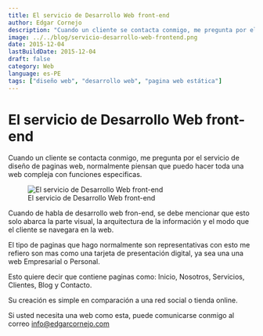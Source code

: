 ```yaml
---
title: El servicio de Desarrollo Web front-end
author: Edgar Cornejo
description: "Cuando un cliente se contacta conmigo, me pregunta por el servicio de diseño de paginas web, normalmente piensan que puedo hacer toda una web compleja con funciones especificas. Cuando de habla de desarrollo web fron-end, se debe mencionar que esto solo abarca la parte visual, la arquitectura de la información y el modo que el cliente se navegara en la web."
image: ../../blog/servicio-desarrollo-web-frontend.png
date: 2015-12-04
lastBuildDate: 2015-12-04
draft: false
category: Web
language: es-PE
tags: ["diseño web", "desarrollo web", "pagina web estática"]
---
```


# El servicio de Desarrollo Web front-end

Cuando un cliente se contacta conmigo, me pregunta por el servicio de diseño de paginas web, normalmente piensan que puedo hacer toda una web compleja con funciones especificas.

<figure>
  <img src="../../blog/servicio-desarrollo-web-frontend.png" alt="El servicio de Desarrollo Web front-end"/>
  <figcaption>El servicio de Desarrollo Web front-end</figcaption>
</figure>

Cuando de habla de desarrollo web fron-end, se debe mencionar que esto solo abarca la parte visual, la arquitectura de la información y el modo que el cliente se navegara en la web.

El tipo de paginas que hago normalmente son representativas con esto me refiero son mas como una tarjeta de presentación digital, ya sea una una web Empresarial o Personal.

Esto quiere decir que contiene paginas como: Inicio, Nosotros, Servicios, Clientes, Blog y Contacto.

Su creación es simple en comparación a una red social o tienda online.

Si usted necesita una web como esta, puede comunicarse conmigo al correo [info@edgarcornejo.com](mailto:info@edgarcornejo.com "info@edgarcornejo.com")
